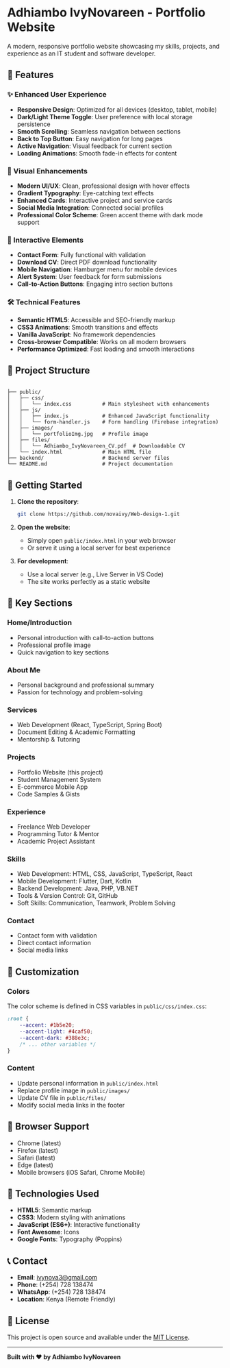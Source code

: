 # Adhiambo IvyNovareen - Portfolio Website

A modern, responsive portfolio website showcasing my skills, projects, and experience as an IT student and software developer.

## 🌟 Features

### ✨ Enhanced User Experience
- **Responsive Design**: Optimized for all devices (desktop, tablet, mobile)
- **Dark/Light Theme Toggle**: User preference with local storage persistence
- **Smooth Scrolling**: Seamless navigation between sections
- **Back to Top Button**: Easy navigation for long pages
- **Active Navigation**: Visual feedback for current section
- **Loading Animations**: Smooth fade-in effects for content

### 🎨 Visual Enhancements
- **Modern UI/UX**: Clean, professional design with hover effects
- **Gradient Typography**: Eye-catching text effects
- **Enhanced Cards**: Interactive project and service cards
- **Social Media Integration**: Connected social profiles
- **Professional Color Scheme**: Green accent theme with dark mode support

### 📱 Interactive Elements
- **Contact Form**: Fully functional with validation
- **Download CV**: Direct PDF download functionality
- **Mobile Navigation**: Hamburger menu for mobile devices
- **Alert System**: User feedback for form submissions
- **Call-to-Action Buttons**: Engaging intro section buttons

### 🛠 Technical Features
- **Semantic HTML5**: Accessible and SEO-friendly markup
- **CSS3 Animations**: Smooth transitions and effects
- **Vanilla JavaScript**: No framework dependencies
- **Cross-browser Compatible**: Works on all modern browsers
- **Performance Optimized**: Fast loading and smooth interactions

## 📁 Project Structure

```

├── public/
│   ├── css/
│   │   └── index.css          # Main stylesheet with enhancements
│   ├── js/
│   │   ├── index.js           # Enhanced JavaScript functionality
│   │   └── form-handler.js    # Form handling (Firebase integration)
│   ├── images/
│   │   └── portfolioImg.jpg   # Profile image
│   ├── files/
│   │   └── Adhiambo_IvyNovareen_CV.pdf  # Downloadable CV
│   └── index.html             # Main HTML file
├── backend/                   # Backend server files
└── README.md                  # Project documentation
```

## 🚀 Getting Started

1. **Clone the repository**:
   ```bash
   git clone https://github.com/novaivy/Web-design-1.git
   
   ```

2. **Open the website**:
   - Simply open `public/index.html` in your web browser
   - Or serve it using a local server for best experience

3. **For development**:
   - Use a local server (e.g., Live Server in VS Code)
   - The site works perfectly as a static website

## 🎯 Key Sections

### Home/Introduction
- Personal introduction with call-to-action buttons
- Professional profile image
- Quick navigation to key sections

### About Me
- Personal background and professional summary
- Passion for technology and problem-solving

### Services
- Web Development (React, TypeScript, Spring Boot)
- Document Editing & Academic Formatting
- Mentorship & Tutoring

### Projects
- Portfolio Website (this project)
- Student Management System
- E-commerce Mobile App
- Code Samples & Gists

### Experience
- Freelance Web Developer
- Programming Tutor & Mentor
- Academic Project Assistant

### Skills
- Web Development: HTML, CSS, JavaScript, TypeScript, React
- Mobile Development: Flutter, Dart, Kotlin
- Backend Development: Java, PHP, VB.NET
- Tools & Version Control: Git, GitHub
- Soft Skills: Communication, Teamwork, Problem Solving

### Contact
- Contact form with validation
- Direct contact information
- Social media links

## 🎨 Customization

### Colors
The color scheme is defined in CSS variables in `public/css/index.css`:
```css
:root {
    --accent: #1b5e20;
    --accent-light: #4caf50;
    --accent-dark: #388e3c;
    /* ... other variables */
}
```

### Content
- Update personal information in `public/index.html`
- Replace profile image in `public/images/`
- Update CV file in `public/files/`
- Modify social media links in the footer

## 📱 Browser Support

- Chrome (latest)
- Firefox (latest)
- Safari (latest)
- Edge (latest)
- Mobile browsers (iOS Safari, Chrome Mobile)

## 🔧 Technologies Used

- **HTML5**: Semantic markup
- **CSS3**: Modern styling with animations
- **JavaScript (ES6+)**: Interactive functionality
- **Font Awesome**: Icons
- **Google Fonts**: Typography (Poppins)

## 📞 Contact

- **Email**: ivynova3@gmail.com
- **Phone**: (+254) 728 138474
- **WhatsApp**: (+254) 728 138474
- **Location**: Kenya (Remote Friendly)

## 📄 License

This project is open source and available under the [MIT License](LICENSE).

---

**Built with ❤️ by Adhiambo IvyNovareen**
